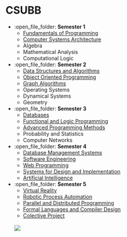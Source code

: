 # CSUBB

<ul>
  <li>:open_file_folder: <b>Semester 1</b>
    <ul>
      <li>
        <a href="https://github.com/tcampean/Student-Lab-Assignment-App"> 
          Fundamentals of Programming 
        </a>
      </li>
      <li>
        <a href="https://github.com/tcampean/Computer-Systems-Architecture"> 
          Computer Systems Architecture
        </a>
      </li>    	
      <li>
          Algebra 
      </li>
      <li>
          Mathematical Analysis 
      </li>
      <li>
          Computational Logic 
      </li>
    </ul>
  </li>
  <li>:open_file_folder: <b>Semester 2</b>
    <ul>
      <li>
        <a href="https://github.com/tcampean/Data-Structure-and-Algorithms"> 
          Data Structures and Algorithms 
        </a>
      </li>
      <li>
        <a href="https://github.com/tcampean/Coat-Shop-App"> 
          Object Oriented Programming 
        </a>
      </li>
      <li>
        <a href="https://github.com/tcampean/Graph-Algorithms"> 
          Graph Algorithms
        </a>
      </li>
      <li>
          Operating Systems
      </li>
      <li>
          Dynamical Systems
      </li>
      <li>
          Geometry
      </li>
    </ul>
  </li>
  <li>:open_file_folder: <b>Semester 3</b>
    <ul>
      <li>
        <a href="https://github.com/tcampean/Database"> 
          Databases 
        </a>
      </li>
      <li>
        <a href="https://github.com/tcampean/Functional-and-Logic-Programming"> 
          Functional and Logic Programming 
        </a>
      </li>      
      <li>
        <a href="https://github.com/tcampean/Toy-Language-Interpreter"> 
          Advanced Programming Methods
        </a>
      </li>
      <li>
          Probability and Statistics
      </li>
      <li>
          Computer Networks 
      </li>
    </ul>
  </li>
  <li>:open_file_folder: <b>Semester 4</b>
    <ul>
      <li>
        <a href="https://github.com/tcampean/Database-Management-Systems">
          Database Management Systems
	</a>
      </li>
      <li>
      	 <a href="https://github.com/tcampean/Software-Engineering">
          Software Engineering
      </li>
      <li>
        <a href="https://github.com/tcampean/Web-Programming">
          Web Programming
	</a>
      </li>
      <li>
	       <a href="https://github.com/tcampean/Systems-for-Design-and-Implementation">
          Systems for Design and Implementation
      </li>
      <li>
        <a href="https://github.com/tcampean/Artificial-Intelligence">
          Artificial Intelligence
	</a>
      </li>
    </ul>
  </li>
<li>:open_file_folder: <b>Semester 5</b>
    <ul>
      <li>
        <a href="https://github.com/tcampean/Virtual-Reality">
          Virtual Reality
	</a>
      </li>
	     <li>
        <a href="https://github.com/tcampean/Robotic-Process-Automation">
          Robotic Process Automation
	</a>
      </li>
	     <li>
        <a href="https://github.com/tcampean/Parallel-and-Distributed-Programming">
         Parallel and Distributed Programming
	</a>
      </li>
	    <li>
        <a href="https://github.com/tcampean/Formal-Languages-and-Compiler-Design">
        Formal Languages and Compiler Design
	</a>
      </li>
	    <li>
        <a href= "https://github.com/tcampean/Colective-Project">
        Colective Project
	</a>
      </li>
	
</ul>
</li>
<br>
  <a href="http://www.cs.ubbcluj.ro">
    <img src="http://www.chem.ubbcluj.ro/romana/conferinte/MEEMB/archive/pictures/ubb.gif" />
  </a>
<br>
